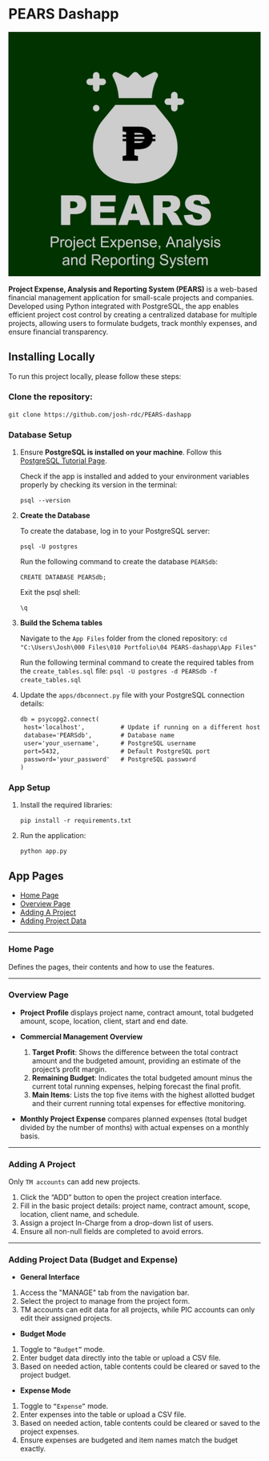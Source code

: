 # PEARS Dashapp

![Assets/login.png](Assets/login.png)

**Project Expense, Analysis and Reporting System (PEARS)** is a web-based financial management application for small-scale projects and companies. Developed using Python integrated with PostgreSQL, the app enables efficient project cost control by creating a centralized database for multiple projects, allowing users to formulate budgets, track monthly expenses, and ensure financial transparency.

## Installing Locally
To run this project locally, please follow these steps:

### Clone the repository:
   ```
   git clone https://github.com/josh-rdc/PEARS-dashapp
   ```

### Database Setup 
1. Ensure **PostgreSQL is installed on your machine**. Follow this [PostgreSQL Tutorial Page](https://neon.tech/postgresql/postgresql-getting-started/install-postgresql).

   Check if the app is installed and added to your environment variables properly by checking its version in the terminal:
   ```
   psql --version
   ```

2. **Create the Database**

   To create the database, log in to your PostgreSQL server:
   ```
   psql -U postgres
   ```

   Run the following command to create the database `PEARSdb`:
   ```
   CREATE DATABASE PEARSdb;
   ```

   Exit the psql shell:
   ```
   \q
   ```

3. **Build the Schema tables**

   Navigate to the `App Files` folder from the cloned repository:
   ``
   cd "C:\Users\Josh\000 Files\010 Portfolio\04 PEARS-dashapp\App Files"
   ``

   Run the following terminal command to create the required tables from the `create_tables.sql` file:
   ``
   psql -U postgres -d PEARSdb -f create_tables.sql
   ``

4. Update the `apps/dbconnect.py` file with your PostgreSQL connection details:
   ```
   db = psycopg2.connect(
    host='localhost',          # Update if running on a different host
    database='PEARSdb',        # Database name
    user='your_username',      # PostgreSQL username
    port=5432,                 # Default PostgreSQL port
    password='your_password'   # PostgreSQL password
   )
   ```

### App Setup
1. Install the required libraries:
   ```
   pip install -r requirements.txt
   ```
   

2. Run the application:
   ```
   python app.py
   ```

## App Pages
- [Home Page](#home-page)
- [Overview Page](#overview-page)
- [Adding A Project](#adding-a-project)
- [Adding Project Data](#adding-project-data-budget-and-expense)

---

### Home Page

Defines the pages, their contents and how to use the features.

--- 

### Overview Page

- **Project Profile** displays project name, contract amount, total budgeted amount, scope, location, client, start and end date.

- **Commercial Management Overview**

   1. **Target Profit**: Shows the difference between the total contract amount and the budgeted amount, providing an estimate of the project’s profit margin.
   2. **Remaining Budget**: Indicates the total budgeted amount minus the current total running expenses, helping forecast the final profit.
   3. **Main Items**: Lists the top five items with the highest allotted budget and their current running total expenses for effective monitoring.

- **Monthly Project Expense** compares planned expenses (total budget divided by the number of months) with actual expenses on a monthly basis.

--- 

### Adding A Project

Only `TM accounts` can add new projects.
1.	Click the “ADD” button to open the project creation interface.
2.	Fill in the basic project details: project name, contract amount, scope, location, client name, and schedule.
3.	Assign a project In-Charge from a drop-down list of users.
4.	Ensure all non-null fields are completed to avoid errors.

--- 

### Adding Project Data (Budget and Expense)

- **General Interface**
1. Access the "MANAGE" tab from the navigation bar.
2. Select the project to manage from the project form.
3. TM accounts can edit data for all projects, while PIC accounts can only edit their assigned projects.

- **Budget Mode**
1. Toggle to `“Budget”` mode.
2. Enter budget data directly into the table or upload a CSV file.
3. Based on needed action, table contents could be cleared or saved to the project budget.

- **Expense Mode**
1. Toggle to `“Expense”` mode.
2. Enter expenses into the table or upload a CSV file.
3. Based on needed action, table contents could be cleared or saved to the project expenses.
4. Ensure expenses are budgeted and item names match the budget exactly.
